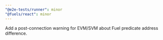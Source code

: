 ```yaml
---
"@e2e-tests/runner": minor
"@fuels/react": minor
---
```


Add a post-connection warning for EVM/SVM about Fuel predicate address difference.

